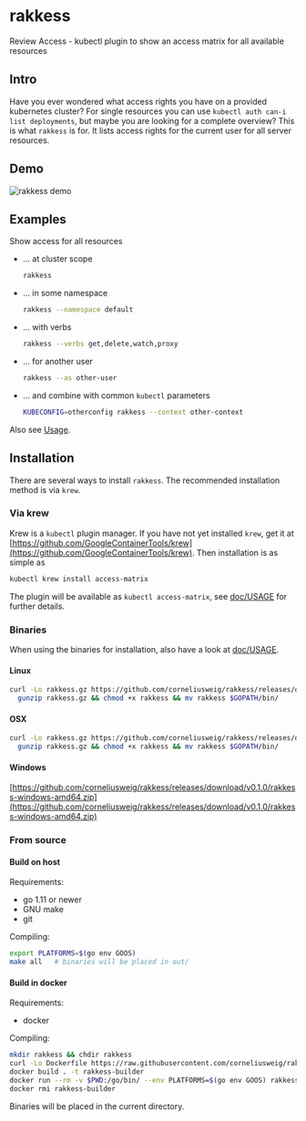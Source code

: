 # rakkess
Review Access - kubectl plugin to show an access matrix for all available resources

## Intro
Have you ever wondered what access rights you have on a provided kubernetes cluster?
For single resources you can use `kubectl auth can-i list deployments`, but maybe you are looking for a complete overview?
This is what `rakkess` is for.
It lists access rights for the current user for all server resources.

## Demo
![rakkess demo](doc/demo-small.png "rakkess demo")

## Examples
Show access for all resources
- ... at cluster scope
  ```bash
  rakkess
  ```

- ... in some namespace
  ```bash
  rakkess --namespace default
  ```

- ... with verbs
  ```bash
  rakkess --verbs get,delete,watch,proxy
  ```

- ... for another user
  ```bash
  rakkess --as other-user
  ```

- ... and combine with common `kubectl` parameters
  ```bash
  KUBECONFIG=otherconfig rakkess --context other-context
  ```

Also see [Usage](doc/USAGE.md).

## Installation
There are several ways to install `rakkess`. The recommended installation method is via `krew`.

### Via krew
Krew is a `kubectl` plugin manager. If you have not yet installed `krew`, get it at
[https://github.com/GoogleContainerTools/krew](https://github.com/GoogleContainerTools/krew).
Then installation is as simple as
```bash
kubectl krew install access-matrix
```
The plugin will be available as `kubectl access-matrix`, see [doc/USAGE](doc/USAGE.md) for further details.

### Binaries
When using the binaries for installation, also have a look at [doc/USAGE](doc/USAGE.md).

#### Linux
```bash
curl -Lo rakkess.gz https://github.com/corneliusweig/rakkess/releases/download/v0.1.0/rakkess-linux-amd64.gz && \
  gunzip rakkess.gz && chmod +x rakkess && mv rakkess $GOPATH/bin/
```

#### OSX
```bash
curl -Lo rakkess.gz https://github.com/corneliusweig/rakkess/releases/download/v0.1.0/rakkess-darwin-amd64.gz && \
  gunzip rakkess.gz && chmod +x rakkess && mv rakkess $GOPATH/bin/
```

#### Windows
[https://github.com/corneliusweig/rakkess/releases/download/v0.1.0/rakkess-windows-amd64.zip](https://github.com/corneliusweig/rakkess/releases/download/v0.1.0/rakkess-windows-amd64.zip)

### From source

#### Build on host

Requirements:
 - go 1.11 or newer
 - GNU make
 - git

Compiling:
```bash
export PLATFORMS=$(go env GOOS)
make all   # binaries will be placed in out/
```

#### Build in docker
Requirements:
 - docker

Compiling:
```bash
mkdir rakkess && chdir rakkess
curl -Lo Dockerfile https://raw.githubusercontent.com/corneliusweig/rakkess/master/Dockerfile
docker build . -t rakkess-builder
docker run --rm -v $PWD:/go/bin/ --env PLATFORMS=$(go env GOOS) rakkess
docker rmi rakkess-builder
```
Binaries will be placed in the current directory.
